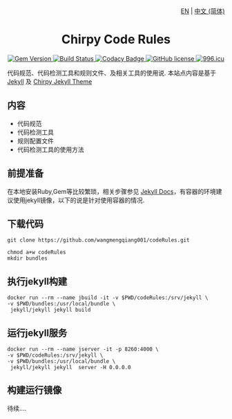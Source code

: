 <div align="right">
  <a href="README.md#readme">EN</a> |
  <a href="./docs/README.zh-CN.md">中文 (简体)</a>
</div>

<div align="center">
  <h1>Chirpy Code Rules</h1>
  <p>
    <a href="https://rubygems.org/gems/jekyll-theme-chirpy">
    <img alt="Gem Version" src="https://img.shields.io/gem/v/jekyll-theme-chirpy?color=brightgreen"></img>
  </a>
    <a href="https://github.com/wangmengqiang001/codeRules/actions?query=branch%3Amaster+event%3Apush">
    <img alt="Build Status" src="https://github.com/cotes2020/jekyll-theme-chirpy/workflows/build/badge.svg?branch=master&event=push"></img>
  </a>
    <a href="#">
    <img alt="Codacy Badge" src="https://api.codacy.com/project/badge/Grade/8220b926db514f13afc3f02b7f884f4b"></img>
  </a>
    <a href="#">
    <img alt="GitHub license" src="https://img.shields.io/github/license/cotes2020/jekyll-theme-chirpy.svg"></img>
  </a>
    <a href="#">
    <img alt="996.icu" src="https://img.shields.io/badge/link-996.icu-%23FF4D5B.svg"></img>
  </a>
  </p>
</div>

代码规范、代码检测工具和规则文件、及相关工具的使用说. 本站点内容是基于[Jekyll](https://jekyllrb.com/) 及 [Chirpy Jekyll Theme](https://github.com/cotes2020/jekyll-theme-chirpy)  


内容
--

- 代码规范
- 代码检测工具
- 规则配置文件
- 代码检测工具的使用方法


## 前提准备

在本地安装Ruby,Gem等比较繁琐，相关步骤参见 [Jekyll Docs](https://jekyllrb.com/docs/installation/)，有容器的环境建议使用jekyll镜像，以下的说是针对使用容器的情况.

下载代码
--------
```console
git clone https://github.com/wangmengqiang001/codeRules.git

chmod a+w codeRules
mkdir bundles
```

执行jekyll构建
--------------
```console
docker run --rm --name jbuild -it -v $PWD/codeRules:/srv/jekyll \
-v $PWD/bundles:/usr/local/bundle \
 jekyll/jekyll jekyll build

```

运行jekyll服务
--------------
```console
docker run --rm --name jserver -it -p 8260:4000 \
-v $PWD/codeRules:/srv/jekyll \
-v $PWD/bundles:/usr/local/bundle \
 jekyll/jekyll jekyll  server -H 0.0.0.0
 ```
 构建运行镜像
 -----
 待续....
